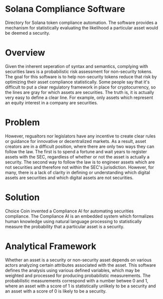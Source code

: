 # Solana Compliance Software

Directory for Solana token compliance automation.
The software provides a mechanism for statistically evaluating the likelihood a particular asset would be deemed a security.

# Overview

Given the inherent seperation of syntax and semantics, complying with securities laws is a probabilistic risk assessment for non-security tokens.
The goal for this software is to help non-security tokens reduce that risk by optimizing their asset compliance statistically.
Some people say that it's difficult to put a clear regulatory framework in place for cryptocurrency, so the lines are gray for which assets are securities.
The truth is, it is actually very easy to define a clear line. For example, only assets which represent an equity interest in a company are securities.

# Problem

However, regualtors nor legislators have any incentive to create clear rules or guidance for innovative or decentralized markets. As a result, asset creators are in a difficult position, where there are only two ways they can follow the law. The first is to spend a fortune and wait years to register assets with the SEC, regardless of whether or not the asset is actually a security. The second way to follow the law is to engineer assets which are not securities and therefore not within the SEC's jurisdiction. However, for many, there is a lack of clarity in defining or understanding which digital assets are securities and which digital assets are not securities. 

# Solution

Choice Coin invented a Compliance AI for automating securities compliance. The Compliance AI is an embedded system which formalizes human knowledge using natural language processing to statistically measure the probability that a particular asset is a security.

# Analytical Framework

Whether an asset is a security or non-security asset depends on various actors analyzing certain attributes associated with the asset. This software defines the analysis using various defined variables, which may be weighted and processed for producing probabilistic measurements. The probabilistic measurements correspond with a number betwee 0 and 1, where an asset with a score of 1 is statistically unlikely to be a security and an asset with a score of 0 is likely to be a security.

